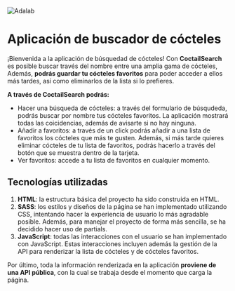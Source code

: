 ![Adalab](https://beta.adalab.es/resources/images/adalab-logo-155x61-bg-white.png)

# Aplicación de buscador de cócteles

¡Bienvenida a la aplicación de búsquedad de cócteles! Con **CoctailSearch** es posible buscar través del nombre entre una amplia gama de cócteles, Además, **podrás guardar tu cócteles favoritos** para poder acceder a ellos más tardes, así como eliminarlos de la lista si lo prefieres.

**A través de CoctailSearch podrás:**

- Hacer una búsqueda de cócteles: a través del formulario de búsqudeda, podrás buscar por nombre tus cócteles favoritos. La aplicación mostrará todas las coicidencias, además de avisarte si no hay ninguna. 
- Añadir a favoritos: a través de un click podrás añadir a una lista de favoritos los cócteles que más te gusten. Además, si más tarde quieres eliminar cócteles de tu lista de favoritos, podrás hacerlo a través del botón que se muestra dentro de la tarjeta. 
- Ver favoritos: accede a tu lista de favoritos en cualquier momento. 

## Tecnologías utilizadas

1. **HTML**: la estructura básica del proyecto ha sido construida en HTML.
2. **SASS**: los estilos y diseños de la página se han implementado utilizando CSS, intentando hacer la experiencia de usuario lo más agradable posible. Además, para manejar el proyecto de forma más sencilla, se ha decidido hacer uso de partials.
3. **JavaScript**: todas las interacciones con el usuario se han implementado con JavaScript. Estas interacciones incluyen además la gestión de la API para renderizar la lista de cócteles y de cócteles favoritos. 

Por último, toda la información renderizada en la aplicación **proviene de una API pública**, con la cual se trabaja desde el momento que carga la página. 





